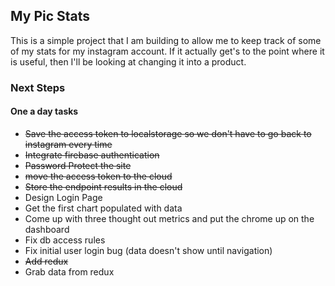 ## My Pic Stats
This is a simple project that I am building to allow me to keep track of some of my stats for my instagram account.  If it actually get's to the point where it is useful, then I'll be looking at changing it into a product.

### Next Steps
#### One a day tasks

* ~~Save the access token to localstorage so we don't have to go back to instagram every time~~
* ~~Integrate firebase authentication~~
* ~~Password Protect the site~~
* ~~move the access token to the cloud~~
* ~~Store the endpoint results in the cloud~~
* Design Login Page
* Get the first chart populated with data
* Come up with three thought out metrics and put the chrome up on the dashboard
* Fix db access rules
* Fix initial user login bug (data doesn't show until navigation)
* ~~Add redux~~
* Grab data from redux

